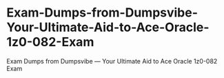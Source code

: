 # Exam-Dumps-from-Dumpsvibe-Your-Ultimate-Aid-to-Ace-Oracle-1z0-082-Exam
Exam Dumps from Dumpsvibe — Your Ultimate Aid to Ace Oracle 1z0-082 Exam
